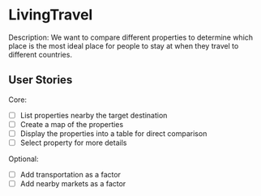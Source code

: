 # LivingTravel

Description:
We want to compare different properties to determine which place is the most ideal place for people to stay at when they
travel to different countries.

## User Stories

Core:
- [ ] List properties nearby the target destination
- [ ] Create a map of the properties
- [ ] Display the properties into a table for direct comparison
- [ ] Select property for more details

Optional:
- [ ] Add transportation as a factor
- [ ] Add nearby markets as a factor
